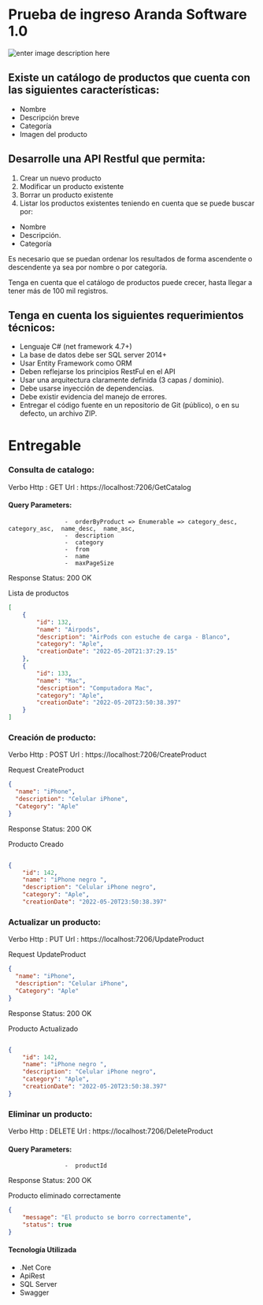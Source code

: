 # Prueba de ingreso Aranda Software 1.0

![enter image description here](https://i.postimg.cc/906RHhfH/logo-Aranda.png)


## Existe un catálogo de productos que cuenta con las siguientes características:
- Nombre
- Descripción breve
- Categoría
- Imagen del producto

## Desarrolle una API Restful que permita:
1. Crear un nuevo producto
2. Modificar un producto existente
3. Borrar un producto existente
4. Listar los productos existentes teniendo en cuenta que se puede buscar por:

- Nombre
- Descripción.
- Categoría

Es necesario que se puedan ordenar los resultados de forma ascendente o
descendente ya sea por nombre o por categoría.

Tenga en cuenta que el catálogo de productos puede crecer, hasta llegar a tener más de 100 mil registros.

## Tenga en cuenta los siguientes requerimientos técnicos:

- Lenguaje C# (net framework 4.7+)
- La base de datos debe ser SQL server 2014+
- Usar Entity Framework como ORM
- Deben reflejarse los principios RestFul en el API
- Usar una arquitectura claramente definida (3 capas / dominio).
- Debe usarse inyección de dependencias.
- Debe existir evidencia del manejo de errores.
- Entregar el código fuente en un repositorio de Git (público), o en su defecto, un
archivo ZIP.


# Entregable

###  Consulta de catalogo:

Verbo Http : GET
Url : https://localhost:7206/GetCatalog
####  Query Parameters:
  
                    -  orderByProduct => Enumerable => category_desc, category_asc,  name_desc,  name_asc,
                    -  description
                    -  category
                    -  from
                    -  name
                    -  maxPageSize

Response Status: 200 OK

Lista de productos
```json
[
    {
        "id": 132,
        "name": "Airpods",
        "description": "AirPods con estuche de carga - Blanco",
        "category": "Aple",
        "creationDate": "2022-05-20T21:37:29.15"
    },
    {
        "id": 133,
        "name": "Mac",
        "description": "Computadora Mac",
        "category": "Aple",
        "creationDate": "2022-05-20T23:50:38.397"
    }
]
```

###  Creación de producto:

Verbo Http : POST
Url : https://localhost:7206/CreateProduct


Request CreateProduct

```json
{
  "name": "iPhone",
  "description": "Celular iPhone",
  "Category": "Aple"
}
```



Response Status: 200 OK

Producto Creado
```json

{
    "id": 142,
    "name": "iPhone negro ",
    "description": "Celular iPhone negro",
    "category": "Aple",
    "creationDate": "2022-05-20T23:50:38.397"

```
###  Actualizar un  producto:

Verbo Http : PUT
Url : https://localhost:7206/UpdateProduct


Request UpdateProduct

```json
{
  "name": "iPhone",
  "description": "Celular iPhone",
  "Category": "Aple"
}
```



Response Status: 200 OK

Producto Actualizado
```json

{
    "id": 142,
    "name": "iPhone negro ",
    "description": "Celular iPhone negro",
    "category": "Aple",
    "creationDate": "2022-05-20T23:50:38.397"
}

```
###  Eliminar un producto:

Verbo Http : DELETE
Url : https://localhost:7206/DeleteProduct


####  Query Parameters:
  
                    -  productId

Response Status: 200 OK

Producto eliminado correctamente
```json
{
    "message": "El producto se borro correctamente",
    "status": true
}

```


#### Tecnología Utilizada
- .Net Core
-  ApiRest
-  SQL Server
-  Swagger
